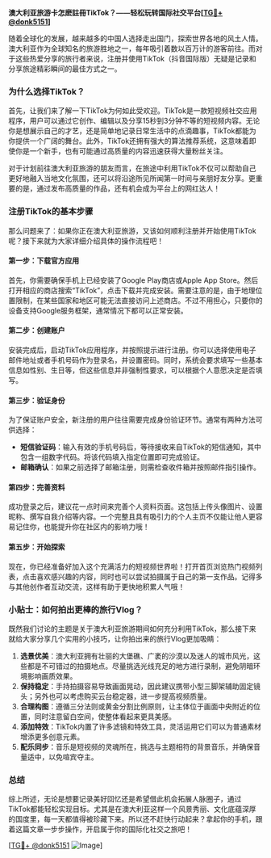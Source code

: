 **澳大利亚旅游卡怎麽註冊TikTok？——轻松玩转国际社交平台[[TG💪+ @donk5151](https://t.me/s/donk5151)]**

随着全球化的发展，越来越多的中国人选择走出国门，探索世界各地的风土人情。澳大利亚作为全球知名的旅游胜地之一，每年吸引着数以百万计的游客前往。而对于这些热爱分享的旅行者来说，注册并使用TikTok（抖音国际版）无疑是记录和分享旅途精彩瞬间的最佳方式之一。

### 为什么选择TikTok？

首先，让我们来了解一下TikTok为何如此受欢迎。TikTok是一款短视频社交应用程序，用户可以通过它创作、编辑以及分享15秒到3分钟不等的短视频内容。无论你是想展示自己的才艺，还是简单地记录日常生活中的点滴趣事，TikTok都能为你提供一个广阔的舞台。此外，TikTok还拥有强大的算法推荐系统，这意味着即使你是一个新手，也有可能通过高质量的内容迅速获得大量粉丝关注。

对于计划前往澳大利亚旅游的朋友而言，在旅途中利用TikTok不仅可以帮助自己更好地融入当地文化氛围，还可以将沿途所见所闻第一时间与亲朋好友分享。更重要的是，通过发布高质量的作品，还有机会成为平台上的网红达人！

### 注册TikTok的基本步骤

那么问题来了：如果你正在澳大利亚旅游，又该如何顺利注册并开始使用TikTok呢？接下来就为大家详细介绍具体的操作流程吧！

#### 第一步：下载官方应用
首先，你需要确保手机上已经安装了Google Play商店或Apple App Store。然后打开相应的商店搜索“TikTok”，点击下载并完成安装。需要注意的是，由于地理位置限制，在某些国家和地区可能无法直接访问上述商店。不过不用担心，只要你的设备支持Google服务框架，通常情况下都可以正常安装。

#### 第二步：创建账户
安装完成后，启动TikTok应用程序，并按照提示进行注册。你可以选择使用电子邮件地址或者手机号码作为登录名，并设置密码。同时，系统会要求填写一些基本信息如性别、生日等，但这些信息并非强制性要求，可以根据个人意愿决定是否填写。

#### 第三步：验证身份
为了保证账户安全，新注册的用户往往需要完成身份验证环节。通常有两种方法可供选择：
- **短信验证码**：输入有效的手机号码后，等待接收来自TikTok的短信通知，其中包含一组数字代码。将该代码填入指定位置即可完成验证。
- **邮箱确认**：如果之前选择了邮箱注册，则需检查收件箱并按照邮件指引操作。

#### 第四步：完善资料
成功登录之后，建议花一点时间来完善个人资料页面。这包括上传头像图片、设置昵称、撰写自我介绍等内容。一个完整且具有吸引力的个人主页不仅能让他人更容易记住你，也能提升你在社区内的影响力哦！

#### 第五步：开始探索
现在，你已经准备好加入这个充满活力的短视频世界啦！打开首页浏览热门视频列表，点击喜欢感兴趣的内容，同时也可以尝试拍摄属于自己的第一支作品。记得多与其他创作者互动交流，这样有助于更快地积累人气哦！

### 小贴士：如何拍出更棒的旅行Vlog？
既然我们讨论的主题是关于澳大利亚旅游期间如何充分利用TikTok，那么接下来就给大家分享几个实用的小技巧，让你拍出来的旅行Vlog更加吸睛：

1. **选景优美**：澳大利亚拥有壮丽的大堡礁、广袤的沙漠以及迷人的城市风光，这些都是不可错过的拍摄地点。尽量挑选光线充足的地方进行录制，避免阴暗环境影响画质效果。
2. **保持稳定**：手持拍摄容易导致画面晃动，因此建议携带小型三脚架辅助固定镜头；另外也可以考虑购买云台稳定器，进一步提高视频质量。
3. **合理构图**：遵循三分法则或黄金分割比例原则，让主体位于画面中央附近的位置，同时注意留白空间，使整体看起来更具美感。
4. **添加特效**：TikTok内置了许多滤镜和特效工具，灵活运用它们可以为普通素材增添更多创意元素。
5. **配乐同步**：音乐是短视频的灵魂所在，挑选与主题相符的背景音乐，并确保音量适中，以免喧宾夺主。

### 总结

综上所述，无论是想要记录美好回忆还是希望借此机会拓展人脉圈子，通过TikTok都能轻松实现目标。尤其是在澳大利亚这样一个风景秀丽、文化底蕴深厚的国度里，每一天都值得被珍藏下来。所以还不赶快行动起来？拿起你的手机，跟着这篇文章一步步操作，开启属于你的国际化社交之旅吧！

[[TG💪+ @donk5151](https://t.me/s/donk5151) ![Image](https://i.postimg.cc/rwNCRYN7/Snipaste-2025-04-30-17-27-05.png)]